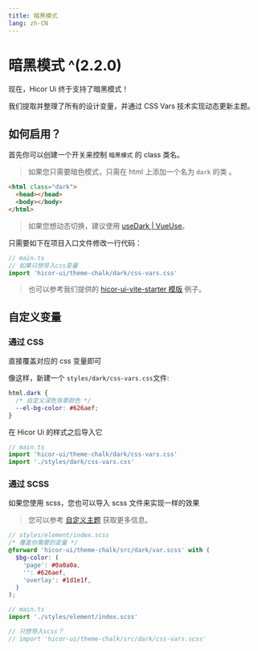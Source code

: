 ```yaml
---
title: 暗黑模式
lang: zh-CN
---
```


# 暗黑模式 ^(2.2.0)

现在，Hicor Ui 终于支持了暗黑模式！

我们提取并整理了所有的设计变量，并通过 CSS Vars 技术实现动态更新主题。

## 如何启用？

首先你可以创建一个开关来控制 `暗黑模式` 的 class 类名。

> 如果您只需要暗色模式，只需在 html 上添加一个名为 `dark` 的类 。

```html
<html class="dark">
  <head></head>
  <body></body>
</html>
```

> 如果您想动态切换，建议使用 [ useDark | VueUse](https://vueuse.org/core/useDark/)。

只需要如下在项目入口文件修改一行代码：

```ts
// main.ts
// 如果只想导入css变量
import 'hicor-ui/theme-chalk/dark/css-vars.css'
```

> 也可以参考我们提供的 [hicor-ui-vite-starter 模版](https://github.com/hicor-ui/hicor-ui-vite-starter) 例子。

## 自定义变量

### 通过 CSS

直接覆盖对应的 css 变量即可

像这样，新建一个 `styles/dark/css-vars.css`文件:

```css
html.dark {
  /* 自定义深色背景颜色 */
  --el-bg-color: #626aef;
}
```

在 Hicor Ui 的样式之后导入它

```ts
// main.ts
import 'hicor-ui/theme-chalk/dark/css-vars.css'
import './styles/dark/css-vars.css'
```

### 通过 SCSS

如果您使用 scss，您也可以导入 scss 文件来实现一样的效果

> 您可以参考 [自定义主题](./theming.md) 获取更多信息。

```scss
// styles/element/index.scss
/* 覆盖你需要的变量 */
@forward 'hicor-ui/theme-chalk/src/dark/var.scss' with (
  $bg-color: (
    'page': #0a0a0a,
    '': #626aef,
    'overlay': #1d1e1f,
  )
);
```

```ts
// main.ts
import './styles/element/index.scss'

// 只想导入scss？
// import 'hicor-ui/theme-chalk/src/dark/css-vars.scss'
```
